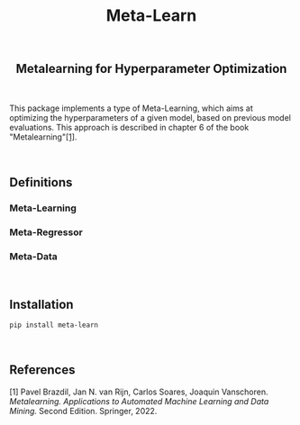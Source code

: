 <h1 align="center">
Meta-Learn
</h1>

<br>

<h2 align="center">Metalearning for Hyperparameter Optimization</h3>

<br>


This package implements a type of Meta-Learning, which aims at optimizing the hyperparameters of a given model, based on previous model evaluations. This approach is described in chapter 6 of the book "Metalearning"[[1]](#1).


<br>

## Definitions

### Meta-Learning

### Meta-Regressor

### Meta-Data



<br>

## Installation
```console
pip install meta-learn
```


<br>

## References

<a id="1">[1]</a> 
Pavel Brazdil, Jan N. van Rijn, Carlos Soares, Joaquin Vanschoren.
*Metalearning.
Applications to Automated Machine Learning and Data Mining.*
Second Edition.
Springer, 2022.


